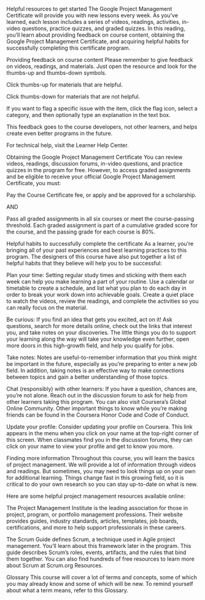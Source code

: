 Helpful resources to get started
The Google Project Management Certificate will provide you with new lessons every week. As you’ve learned, each lesson includes a series of videos, readings, activities, in-video questions, practice quizzes, and graded quizzes. In this reading, you’ll learn about providing feedback on course content, obtaining the Google Project Management Certificate, and acquiring helpful habits for successfully completing this certificate program. 

Providing feedback on course content
Please remember to give feedback on videos, readings, and materials. Just open the resource and look for the thumbs-up and thumbs-down symbols. 

Click thumbs-up for materials that are helpful. 

Click thumbs-down for materials that are not helpful.

If you want to flag a specific issue with the item, click the flag icon, select a category, and then optionally type an explanation in the text box.

This feedback goes to the course developers, not other learners, and helps create even better programs in the future. 

For technical help, visit the Learner Help Center. 

Obtaining the Google Project Management Certificate
You can review videos, readings, discussion forums, in-video questions, and practice quizzes in the program for free. However, to access graded assignments and be eligible to receive your official Google Project Management Certificate, you must:

Pay the Course Certificate fee, or apply and be approved for a scholarship.

AND

Pass all graded assignments in all six courses or meet the course-passing threshold. Each graded assignment is part of a cumulative graded score for the course, and the passing grade for each course is 80%. 

Helpful habits to successfully complete the certificate
As a learner, you’re bringing all of your past experiences and best learning practices to this program. The designers of this course have also put together a list of helpful habits that they believe will help you to be successful: 

Plan your time: Setting regular study times and sticking with them each week can help you make learning a part of your routine. Use a calendar or timetable to create a schedule, and list what you plan to do each day in order to break your work down into achievable goals. Create a quiet place to watch the videos, review the readings, and complete the activities so you can really focus on the material.

Be curious: If you find an idea that gets you excited, act on it! Ask questions, search for more details online, check out the links that interest you, and take notes on your discoveries. The little things you do to support your learning along the way will take your knowledge even further, open more doors in this high-growth field, and help you qualify for jobs. 

Take notes: Notes are useful-to-remember information that you think might be important in the future, especially as you’re preparing to enter a new job field. In addition, taking notes is an effective way to make connections between topics and gain a better understanding of those topics.

Chat (responsibly) with other learners: If you have a question, chances are, you’re not alone. Reach out in the discussion forum to ask for help from other learners taking this program. You can also visit Coursera’s Global Online Community. Other important things to know while you’re making friends can be found in the Coursera Honor Code and Code of Conduct.

Update your profile: Consider updating your profile on Coursera. This link appears in the menu when you click on your name at the top-right corner of this screen. When classmates find you in the discussion forums, they can click on your name to view your profile and get to know you more.

Finding more information
Throughout this course, you will learn the basics of project management. We will provide a lot of information through videos and readings. But sometimes, you may need to look things up on your own for additional learning. Things change fast in this growing field, so it is critical to do your own research so you can stay up-to-date on what is new. 

Here are some helpful project management resources available online:

The Project Management Institute is the leading association for those in project, program, or portfolio management professions. Their website provides guides, industry standards, articles, templates, job boards, certifications, and more to help support professionals in these careers.

The Scrum Guide defines Scrum, a technique used in Agile project management. You’ll learn about this framework later in the program. This guide describes Scrum’s roles, events, artifacts, and the rules that bind them together. You can also find hundreds of free resources to learn more about Scrum at Scrum.org Resources.

Glossary
This course will cover a lot of terms and concepts, some of which you may already know and some of which will be new. To remind yourself about what a term means, refer to this Glossary.

